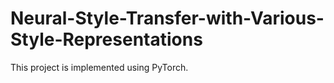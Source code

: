 # Neural-Style-Transfer-with-Various-Style-Representations
This project is implemented using PyTorch.
